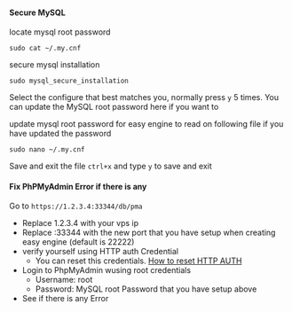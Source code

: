
#### Secure MySQL

locate mysql root password

`sudo cat ~/.my.cnf`

secure mysql installation

`sudo mysql_secure_installation`

Select the configure that best matches you, normally press `y` 5 times. You can update the MySQL root password here if you want to

update mysql root password for easy engine to read on following file if you have updated the password

`sudo nano ~/.my.cnf`

Save and exit the file `ctrl+x` and type `y` to save and exit

#### Fix PhPMyAdmin Error if there is any

Go to `https://1.2.3.4:33344/db/pma`
- Replace 1.2.3.4 with your vps ip
- Replace :33344 with the new port that you have setup when creating easy engine (default is 22222)
- verify yourself using HTTP auth Credential
  - You can reset this credentials. [How to reset HTTP AUTH](https://github.com/respondiv/Set-up-Linux-Server/blob/master/3-Install-Easy-Engine.md)
- Login to PhpMyAdmin wusing root credentials
  - Username: root
  - Password: MySQL root Password that you have setup above
- See if there is any Error
